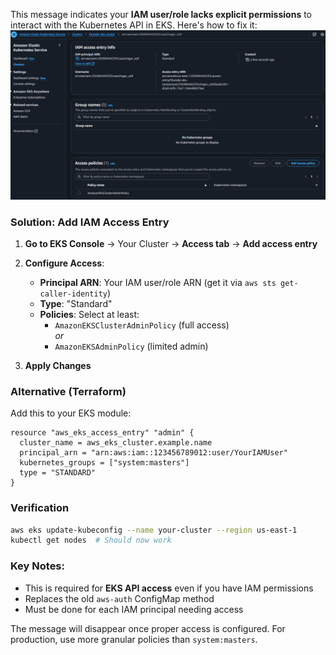 This message indicates your **IAM user/role lacks explicit permissions** to interact with the Kubernetes API in EKS. Here's how to fix it:
![Cluster_IAM_Screenshot](/images/Cluster_IAM.png)
### Solution: Add IAM Access Entry

1. **Go to EKS Console** → Your Cluster → **Access tab** → **Add access entry**

2. **Configure Access**:
   - **Principal ARN**: Your IAM user/role ARN (get it via `aws sts get-caller-identity`)
   - **Type**: "Standard"
   - **Policies**: Select at least:
     - `AmazonEKSClusterAdminPolicy` (full access)  
     *or*  
     - `AmazonEKSAdminPolicy` (limited admin)

3. **Apply Changes**

### Alternative (Terraform)
Add this to your EKS module:
```hcl
resource "aws_eks_access_entry" "admin" {
  cluster_name = aws_eks_cluster.example.name
  principal_arn = "arn:aws:iam::123456789012:user/YourIAMUser"
  kubernetes_groups = ["system:masters"]
  type = "STANDARD"
}
```

### Verification
```bash
aws eks update-kubeconfig --name your-cluster --region us-east-1
kubectl get nodes  # Should now work
```

### Key Notes:
- This is required for **EKS API access** even if you have IAM permissions
- Replaces the old `aws-auth` ConfigMap method
- Must be done for each IAM principal needing access

The message will disappear once proper access is configured. For production, use more granular policies than `system:masters`.